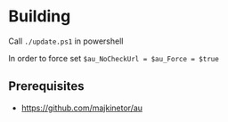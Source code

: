 # Building

Call ```./update.ps1``` in powershell

In order to force set ```$au_NoCheckUrl = $au_Force = $true```


## Prerequisites

* https://github.com/majkinetor/au

